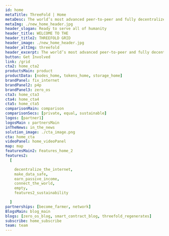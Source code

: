 ```yaml
---
id: home
metaTitle: ThreeFold | Home
metaDesc: The world’s most advanced peer-to-peer and fully decentralized Internet infrastructure, now ready to host the world’s data and workloads.
metaImg: ./new_home_header.jpg
header_slogan: Ready to serve all of humanity
header_title: WELCOME TO THE 
header_title2: THREEFOLD GRID
header_image: ./new_home_header.jpg
header_altImg: threefold
header_excerpt: The world’s most advanced peer-to-peer and fully decentralized Internet infrastructure, now ready to host the world’s data and workloads.
button: Get Involved
link: /grid
cta2: home_cta2
productsMain: product
productData: [nodes_home, tokens_home, storage_home]
brandPanel: fix_internet
brandPanel2: p4p
brandPanel3: zero_os
cta3: home_cta3
cta4: home_cta4
cta5: home_cta5
comparisonMain: comparison
comparisonSecs: [private, equal, sustainable]
logos: [partner1]
logosMain : partnersMain
inTheNews: in_the_news
solution_image: ./cta_image.png
cta: home_cta
videoPanel: home_videoPanel
map: map
featuresMain2: Features_home_2
features2:
  [

    decentralize_the_internet,
    make_data_safe,
    earn_passive_income,
    connect_the_world,
    empty,
    features2_sustainability

  ]
partnerships: [become_farmer, network]
BlogsMain: blog_main
blogs: [zero_os_blog, smart_contract_blog, threefold_regenerates]
subscribe: home_subscribe
team: team
---
```


<!-- header: home_header
solution_image: ./home_header.png -->
<!--  -->

<!-- solution_image3: ./carbon_neutral.png
header: carbon_neutral -->

<!-- logos: logo1
logosMain : logo_home -->
